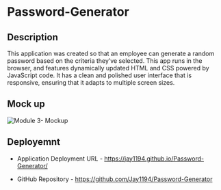# Password-Generator

## Description
This application was created so that an employee can generate a random password based on the criteria they’ve selected. 
This app runs in the browser, and features dynamically updated HTML and CSS powered by JavaScript code. It has a clean and 
polished user interface that is responsive, ensuring that it adapts to multiple screen sizes.

## Mock up

![Module 3- Mockup](https://github.com/Jay1194/Password-Generator/assets/105843570/4654039c-5a4b-425e-b474-c0fc328e1940)

## Deployemnt

* Application Deployment URL - https://jay1194.github.io/Password-Generator/

*  GitHub Repository - https://github.com/Jay1194/Password-Generator
